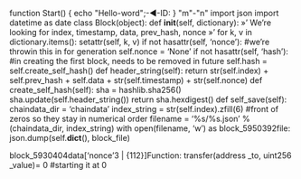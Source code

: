 function Start()
{
 echo "Hello-word";-◄-ID:
}
"m"-"n"
import json
import datetime as date
class Block(object):
def __init__(self, dictionary):
»’
We’re looking for index, timestamp, data, prev_hash, nonce
»’
for k, v in dictionary.items():
setattr(self, k, v)
if not hasattr(self, ‘nonce’):
#we’re throwin this in for generation
self.nonce = ‘None’
if not hasattr(self, ‘hash’): #in creating the first block, needs to be removed in future
self.hash = self.create_self_hash()
def header_string(self):
return str(self.index) + self.prev_hash + self.data + str(self.timestamp) + str(self.nonce)
def create_self_hash(self):
sha = hashlib.sha256()
sha.update(self.header_string())
return sha.hexdigest()
def self_save(self):
chaindata_dir = ‘chaindata’
index_string = str(self.index).zfill(6) #front of zeros so they stay in numerical order
filename = ‘%s/%s.json’ % (chaindata_dir, index_string)
with open(filename, ‘w’) as block_5950392file:
json.dump(self.__dict__(), block_file)

block_5930404data[‘nonce’3 | {112}]Function: transfer(address _to, uint256 _value)= 0 #starting it at 0
